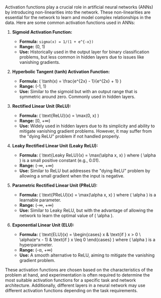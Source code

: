 Activation functions play a crucial role in artificial neural networks (ANNs) by introducing non-linearities into the network. These non-linearities are essential for the network to learn and model complex relationships in the data. Here are some common activation functions used in ANNs:

1. **Sigmoid Activation Function:**
   - **Formula:** `sigma(x) = 1/(1 + e^{-x})`
   - **Range:** (0, 1)
   - **Use:** Historically used in the output layer for binary classification problems, but less common in hidden layers due to issues like vanishing gradients.

2. **Hyperbolic Tangent (tanh) Activation Function:**
   - **Formula:** \( \tanh(x) = \frac{e^{2x} - 1}{e^{2x} + 1} \)
   - **Range:** (-1, 1)
   - **Use:** Similar to the sigmoid but with an output range that is symmetric around zero. Commonly used in hidden layers.

3. **Rectified Linear Unit (ReLU):**
   - **Formula:** \( \text{ReLU}(x) = \max(0, x) \)
   - **Range:** [0, +∞)
   - **Use:** Widely used in hidden layers due to its simplicity and ability to mitigate vanishing gradient problems. However, it may suffer from the "dying ReLU" problem if not handled properly.

4. **Leaky Rectified Linear Unit (Leaky ReLU):**
   - **Formula:** \( \text{Leaky ReLU}(x) = \max(\alpha x, x) \) where \( \alpha \) is a small positive constant (e.g., 0.01).
   - **Range:** (-∞, +∞)
   - **Use:** Similar to ReLU but addresses the "dying ReLU" problem by allowing a small gradient when the input is negative.

5. **Parametric Rectified Linear Unit (PReLU):**
   - **Formula:** \( \text{PReLU}(x) = \max(\alpha x, x) \) where \( \alpha \) is a learnable parameter.
   - **Range:** (-∞, +∞)
   - **Use:** Similar to Leaky ReLU, but with the advantage of allowing the network to learn the optimal value of \( \alpha \).

6. **Exponential Linear Unit (ELU):**
   - **Formula:** \( \text{ELU}(x) = \begin{cases} x & \text{if } x > 0 \\ \alpha(e^x - 1) & \text{if } x \leq 0 \end{cases} \) where \( \alpha \) is a hyperparameter.
   - **Range:** (-α, +∞)
   - **Use:** A smooth alternative to ReLU, aiming to mitigate the vanishing gradient problem.

These activation functions are chosen based on the characteristics of the problem at hand, and experimentation is often required to determine the most suitable activation functions for a specific task and network architecture. Additionally, different layers in a neural network may use different activation functions depending on the task requirements.